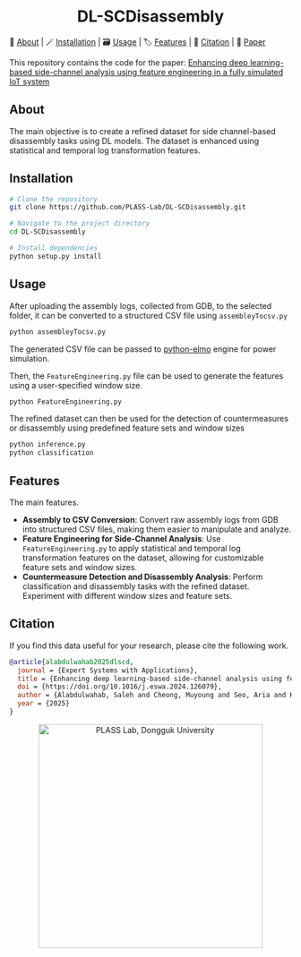 <h1 align="center"><strong>DL-SCDisassembly</strong></h1>

<p align="left">
  🪪&nbsp;<a href="#about">About</a>
  | 🪄&nbsp;<a href="#Installation">Installation</a>
  | 🗃️&nbsp;<a href="#Usage">Usage</a>
  | 🏷️&nbsp;<a href="#Features">Features</a>
  | 🔗&nbsp;<a href="#citation">Citation</a>
  | 📝&nbsp;<a href="https://doi.org/10.1016/j.eswa.2024.126079" target="_blank">Paper</a>
</p>

This repository contains the code for the paper:
<a href="https://doi.org/10.1016/j.eswa.2024.126079" target="_blank">Enhancing deep learning-based side-channel analysis using feature engineering in a fully simulated IoT system</a>

## About
The main objective is to create a refined dataset for side channel-based disassembly tasks using DL models. The dataset is enhanced using statistical and temporal log transformation features.

## Installation

```bash
# Clone the repository
git clone https://github.com/PLASS-Lab/DL-SCDisassembly.git

# Navigate to the project directory
cd DL-SCDisassembly

# Install dependencies
python setup.py install
```

## Usage

After uploading the assembly logs, collected from GDB, to the selected folder, it can be converted to a structured CSV file using `assembleyTocsv.py`

```bash
python assembleyTocsv.py
```

The generated CSV file can be passed to [python-elmo](https://github.com/ThFeneuil/python-elmo) engine for power simulation.

Then, the `FeatureEngineering.py` file can be used to generate the features using a user-specified window size.

```bash
python FeatureEngineering.py
```

The refined dataset can then be used for the detection of countermeasures or disassembly using predefined feature sets and window sizes

```bash
python inference.py
python classification
```

## Features

The main features.

- **Assembly to CSV Conversion**: Convert raw assembly logs from GDB into structured CSV files, making them easier to manipulate and analyze.
- **Feature Engineering for Side-Channel Analysis**: Use `FeatureEngineering.py` to apply statistical and temporal log transformation features on the dataset, allowing for customizable feature sets and window sizes.
- **Countermeasure Detection and Disassembly Analysis**: Perform classification and disassembly tasks with the refined dataset. Experiment with different window sizes and feature sets.


## Citation
If you find this data useful for your research, please cite the following work.
```bibtex
@article{alabdulwahab2025dlscd,
  journal = {Expert Systems with Applications},
  title = {Enhancing deep learning-based side-channel analysis using feature engineering in a fully simulated IoT system},
  doi = {https://doi.org/10.1016/j.eswa.2024.126079},
  author = {Alabdulwahab, Saleh and Cheong, Muyoung and Seo, Aria and Kim, Young-Tak and Son, Yunsik},
  year = {2025}
}
```

<p align="center">
  <a href="https://plass.dongguk.edu" target="_blank">
    <img src="https://github.com/sucystem/PLASS/blob/main/logo.png" width="400" alt="PLASS Lab, Dongguk University">
  </a>
</p>

